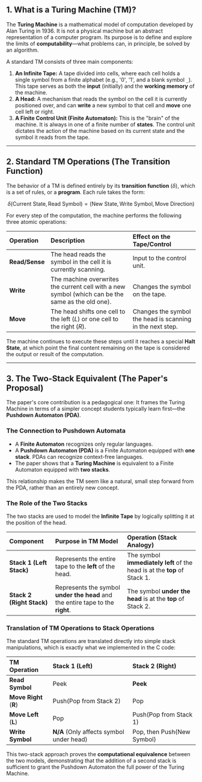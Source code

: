 ## 1. What is a Turing Machine (TM)? 

The **Turing Machine** is a mathematical model of computation developed by Alan Turing in 1936. It is not a physical machine but an abstract representation of a computer program. Its purpose is to define and explore the limits of **computability**—what problems can, in principle, be solved by an algorithm.

A standard TM consists of three main components:

1.  **An Infinite Tape:** A tape divided into cells, where each cell holds a single symbol from a finite alphabet (e.g., '0', '1', and a blank symbol `_`). This tape serves as both the **input** (initially) and the **working memory** of the machine.
2.  **A Head:** A mechanism that reads the symbol on the cell it is currently positioned over, and can **write** a new symbol to that cell and **move** one cell left or right.
3.  **A Finite Control Unit (Finite Automaton):** This is the "brain" of the machine. It is always in one of a finite number of **states**. The control unit dictates the action of the machine based on its current state and the symbol it reads from the tape.

***

## 2. Standard TM Operations (The Transition Function)

The behavior of a TM is defined entirely by its **transition function** ($\delta$), which is a set of rules, or a **program**. Each rule takes the form:

$$\delta(\text{Current State}, \text{Read Symbol}) = (\text{New State}, \text{Write Symbol}, \text{Move Direction})$$

For every step of the computation, the machine performs the following three atomic operations:

| Operation | Description | Effect on the Tape/Control |
| :--- | :--- | :--- |
| **Read/Sense** | The head reads the symbol in the cell it is currently scanning. | Input to the control unit. |
| **Write** | The machine overwrites the current cell with a new symbol (which can be the same as the old one). | Changes the symbol on the tape. |
| **Move** | The head shifts one cell to the left ($L$) or one cell to the right ($R$). | Changes the symbol the head is scanning in the next step. |

The machine continues to execute these steps until it reaches a special **Halt State**, at which point the final content remaining on the tape is considered the output or result of the computation.

***

## 3. The Two-Stack Equivalent (The Paper's Proposal)

The paper's core contribution is a pedagogical one: It frames the Turing Machine in terms of a simpler concept students typically learn first—the **Pushdown Automaton (PDA)**.

### The Connection to Pushdown Automata

* A **Finite Automaton** recognizes only regular languages.
* A **Pushdown Automaton (PDA)** is a Finite Automaton equipped with **one stack**. PDAs can recognize context-free languages.
* The paper shows that a **Turing Machine** is equivalent to a Finite Automaton equipped with **two stacks**.

This relationship makes the TM seem like a natural, small step forward from the PDA, rather than an entirely new concept.

### The Role of the Two Stacks

The two stacks are used to model the **Infinite Tape** by logically splitting it at the position of the head.

| Component | Purpose in TM Model | Operation (Stack Analogy) |
| :--- | :--- | :--- |
| **Stack 1 (Left Stack)** | Represents the entire tape to the **left** of the head. | The symbol **immediately left** of the head is at the **top** of Stack 1. |
| **Stack 2 (Right Stack)** | Represents the symbol **under the head** and the entire tape to the **right**. | The symbol **under the head** is at the **top** of Stack 2. |

### Translation of TM Operations to Stack Operations

The standard TM operations are translated directly into simple stack manipulations, which is exactly what we implemented in the C code:

| TM Operation | Stack 1 (Left) | Stack 2 (Right) |
| :--- | :--- | :--- |
| **Read Symbol** | Peek | **Peek** |
| **Move Right** ($\mathbf{R}$) | $\text{Push}(\text{Pop from Stack 2})$ | $\text{Pop}$ |
| **Move Left** ($\mathbf{L}$) | $\text{Pop}$ | $\text{Push}(\text{Pop from Stack 1})$ |
| **Write Symbol** | **N/A** (Only affects symbol under head) | $\text{Pop}$, then $\text{Push}(\text{New Symbol})$ |

This two-stack approach proves the **computational equivalence** between the two models, demonstrating that the addition of a second stack is sufficient to grant the Pushdown Automaton the full power of the Turing Machine.